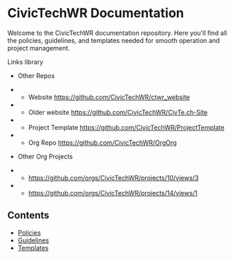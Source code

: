 # CivicTechWR Documentation

Welcome to the CivicTechWR documentation repository. Here you'll find all the policies, guidelines, and templates needed for smooth operation and project management.

Links library 
- Other Repos
- - Website https://github.com/CivicTechWR/ctwr_website 
- - Older website https://github.com/CivicTechWR/CivTe.ch-Site 
- - Project Template https://github.com/CivicTechWR/ProjectTemplate 
- - Org Repo https://github.com/CivicTechWR/OrgOrg

- Other Org Projects 
- - https://github.com/orgs/CivicTechWR/projects/10/views/3
- - https://github.com/orgs/CivicTechWR/projects/14/views/1


## Contents
- [Policies](docs/policies/index.md)
- [Guidelines](docs/guidelines/index.md)
- [Templates](docs/ctwr-templates/index.md)
